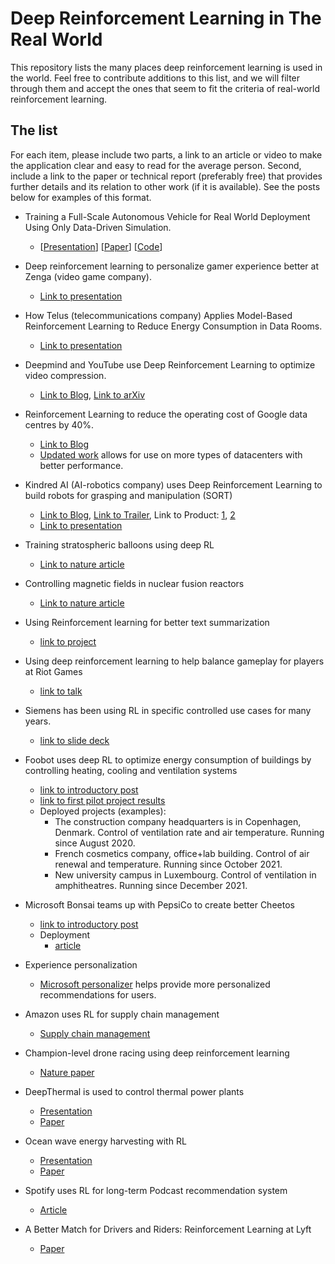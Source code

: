 
# Deep Reinforcement Learning in The Real World

This repository lists the many places deep reinforcement learning is used in the world. Feel free to contribute additions to this list, and we will filter through them and accept the ones that seem to fit the criteria of real-world reinforcement learning.


## The list

For each item, please include two parts, a link to an article or video to make the application clear and easy to read for the average person. Second, include a link to the paper or technical report (preferably free) that provides further details and its relation to other work (if it is available). See the posts below for examples of this format.

* Training a Full-Scale Autonomous Vehicle for Real World Deployment Using Only Data-Driven Simulation.
  - [[Presentation](https://www.youtube.com/watch?v=atc1J4qTxcQ)] [[Paper](https://ieeexplore.ieee.org/document/8957584)] [[Code](https://vista.csail.mit.edu)]

* Deep reinforcement learning to personalize gamer experience better at Zenga (video game company).
  - [Link to presentation](https://www.youtube.com/watch?v=q4b-HHG5dG4)

* How Telus (telecommunications company) Applies Model-Based Reinforcement Learning to Reduce Energy Consumption in Data Rooms.
  - [Link to presentation](https://www.caiac.ca/sites/default/files/shared/canai-2021-presentations/slides-138.pdf)

* Deepmind and YouTube use Deep Reinforcement Learning to optimize video compression.
  - [Link to Blog](https://deepmind.com/blog/article/MuZeros-first-step-from-research-into-the-real-world), [Link to arXiv](https://arxiv.org/abs/2202.06626)

* Reinforcement Learning to reduce the operating cost of Google data centres by 40%.
  - [Link to Blog](https://deepmind.com/blog/article/deepmind-ai-reduces-google-data-centre-cooling-bill-40)
  - [Updated work](https://arxiv.org/abs/2211.07357) allows for use on more types of datacenters with better performance.

* Kindred AI (AI-robotics company) uses Deep Reinforcement Learning to build robots for grasping and manipulation (SORT)
  - [Link to Blog](https://www.kindred.ai/blog/reinforcement-learning-beat-games-such-as-backgammon-and-go-and-is-paving-a-path-for-smarter-robots), [Link to Trailer](https://youtu.be/PtuOAV47Yyg), Link to Product: [1](https://www.kindred.ai/products), [2](https://www.kindred.ai/autograsp)
  - [Link to presentation](https://www.caiac.ca/sites/default/files/shared/canai-2021-presentations/slides-138.pdf)

* Training stratospheric balloons using deep RL
  - [Link to nature article](https://www.nature.com/articles/s41586-020-2939-8)

* Controlling magnetic fields in nuclear fusion reactors
  - [Link to nature article](https://www.nature.com/articles/s41586-021-04301-9)

* Using Reinforcement learning for better text summarization
  - [link to project](https://www.salesforce.com/products/einstein/ai-research/tl-dr-reinforced-model-abstractive-summarization/)

* Using deep reinforcement learning to help balance gameplay for players at Riot Games
  - [link to talk](https://www.anyscale.com/events/2022/03/29/deep-reinforcement-learning-at-riot-games)

* Siemens has been using RL in specific controlled use cases for many years.
  - [link to slide deck](https://speakerdeck.com/anyscale/rl-in-the-physical-world)

* Foobot uses deep RL to optimize energy consumption of buildings by controlling heating, cooling and ventilation systems
  - [link to introductory post](https://airboxlab.github.io/hvac/control/ai/reinforcement_learning/2021/01/24/smart_control.html)
  - [link to first pilot project results](https://airboxlab.github.io/hvac/control/ai/reinforcement_learning/2021/06/21/sab_after_9.html)
  - Deployed projects (examples):
    - The construction company headquarters is in Copenhagen, Denmark. Control of ventilation rate and air temperature. Running since August 2020.
    - French cosmetics company, office+lab building. Control of air renewal and temperature. Running since October 2021.
    - New university campus in Luxembourg. Control of ventilation in amphitheatres. Running since December 2021.
    
* Microsoft Bonsai teams up with PepsiCo to create better Cheetos
  - [link to introductory post](https://blogs.microsoft.com/ai-for-business/pepsico-perfect-cheetos/)
  - Deployment 
    - [article](https://www.wsj.com/articles/ai-enabled-cheetos-offer-promise-of-the-perfect-puff-11608158547)
    
* Experience personalization
  - [Microsoft personalizer](https://azure.microsoft.com/en-us/products/cognitive-services/personalizer/#overview) helps provide more personalized recommendations for users.
  
* Amazon uses RL for supply chain management
  - [Supply chain management](https://www.forbes.com/sites/cognitiveworld/2019/06/14/amazon-dives-deep-into-reinforcement-learning/?sh=30c5a7025fe0)

* Champion-level drone racing using deep reinforcement learning
  - [Nature paper](https://www.nature.com/articles/s41586-023-06419-4)
  
* DeepThermal is used to control thermal power plants
  - [Presentation](https://www.google.com/url?sa=t&rct=j&q=&esrc=s&source=web&cd=&ved=2ahUKEwj_2pHfhfuBAxUsI0QIHfChB8kQFnoECBoQAQ&url=https%3A%2F%2Fslideslive.com%2Fembed%2Fpresentation%2F38977722%3Fembed_parent_url%3Dhttps%253A%252F%252Faaai-2022.virtualchair.net%252Fposter_aaai4167%26embed_origin%3Dhttps%253A%252F%252Faaai-2022.virtualchair.net%26embed_container_id%3Dintro-video%26auto_load%3Dtrue%26auto_play%3Dfalse%26zoom_ratio%3D%26disable_fullscreen%3Dfalse%26locale%3Den%26vertical_enabled%3Dtrue%26vertical_enabled_on_mobile%3Dfalse%26allow_hidden_controls_when_paused%3Dfalse%26fit_to_viewport%3Dtrue%26custom_user_id%3D%26user_uuid%3D81dd9e99-4f73-4c1e-a959-e20345f63a4a&usg=AOvVaw184-8bvyoMigWHQEnCwFgh&opi=89978449)
  - [Paper](https://arxiv.org/abs/2102.11492)

* Ocean wave energy harvesting with RL
  -  [Presentation](https://www.dropbox.com/s/hfi7u1ah78w2074/RL4RealLife_Demo.mp4?dl=0)
  -  [Paper](https://drive.google.com/file/d/1xHVl7IxfRTeGsEvhd3wyRs1Rta-vGjPK/view)

* Spotify uses RL for long-term Podcast recommendation system
  - [Article](https://research.atspotify.com/2023/07/optimizing-for-the-long-term-without-delay/)

* A Better Match for Drivers and Riders: Reinforcement Learning at Lyft
  - [Paper](https://arxiv.org/abs/2310.13810)

